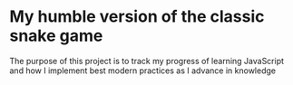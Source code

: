 # My humble version of the classic snake game
The purpose of this project is to track my progress of learning JavaScript and how I implement best modern practices as I advance in knowledge
